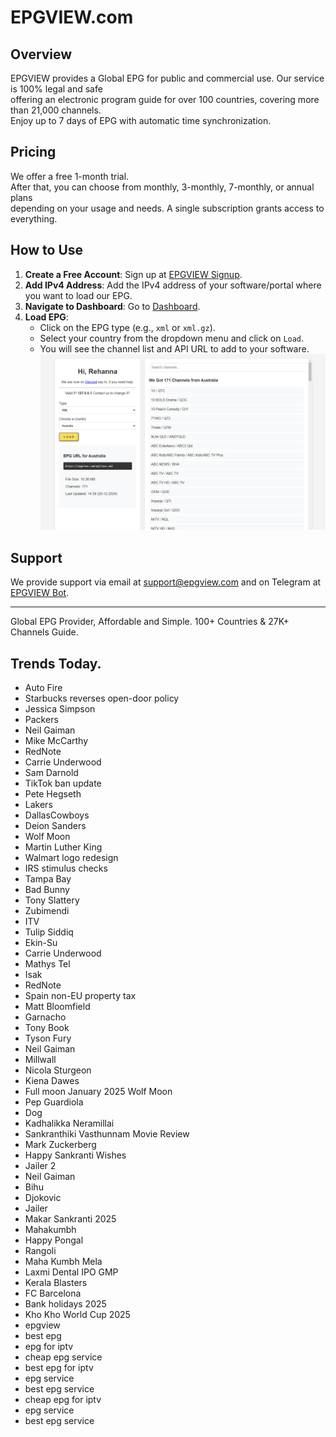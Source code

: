 # EPGVIEW.com



## Overview
EPGVIEW provides a Global EPG for public and commercial use. Our service is 100% legal and safe\
offering an electronic program guide for over 100 countries, covering more than 21,000 channels.\
Enjoy up to 7 days of EPG with automatic time synchronization.

## Pricing
We offer a free 1-month trial. \
After that, you can choose from monthly, 3-monthly, 7-monthly, or annual plans \
depending on your usage and needs. A single subscription grants access to everything.

## How to Use
1. **Create a Free Account**: Sign up at [EPGVIEW Signup](https://epgview.com/signup.php).
2. **Add IPv4 Address**: Add the IPv4 address of your software/portal where you want to load our EPG.
3. **Navigate to Dashboard**: Go to [Dashboard](https://epgview.com/dashboard.php).
4. **Load EPG**:
   - Click on the EPG type (e.g., `xml` or `xml.gz`).
   - Select your country from the dropdown menu and click on `Load`.
   - You will see the channel list and API URL to add to your software.
![EPGVIEW](img/dashboard.png)
## Support
We provide support via email at [support@epgview.com](mailto:support@epgview.com) and on Telegram at [EPGVIEW Bot](https://t.me/epgview_bot).

---

Global EPG Provider, Affordable and Simple. 100+ Countries & 27K+ Channels Guide.

## Trends Today.

- Auto Fire
- Starbucks reverses open-door policy
- Jessica Simpson
- Packers
- Neil Gaiman
- Mike McCarthy
- RedNote
- Carrie Underwood
- Sam Darnold
- TikTok ban update
- Pete Hegseth
- Lakers
- DallasCowboys
- Deion Sanders
- Wolf Moon
- Martin Luther King
- Walmart logo redesign
- IRS stimulus checks
- Tampa Bay
- Bad Bunny
- Tony Slattery
- Zubimendi
- ITV
- Tulip Siddiq
- Ekin-Su
- Carrie Underwood
- Mathys Tel
- Isak
- RedNote
- Spain non-EU property tax
- Matt Bloomfield
- Garnacho
- Tony Book
- Tyson Fury
- Neil Gaiman
- Millwall
- Nicola Sturgeon
- Kiena Dawes
- Full moon January 2025 Wolf Moon
- Pep Guardiola
- Dog
- Kadhalikka Neramillai
- Sankranthiki Vasthunnam Movie Review
- Mark Zuckerberg
- Happy Sankranti Wishes
- Jailer 2
- Neil Gaiman
- Bihu
- Djokovic
- Jailer
- Makar Sankranti 2025
- Mahakumbh
- Happy Pongal
- Rangoli
- Maha Kumbh Mela
- Laxmi Dental IPO GMP
- Kerala Blasters
- FC Barcelona
- Bank holidays 2025
- Kho Kho World Cup 2025
- epgview
- best epg
- epg for iptv
- cheap epg service
- best epg for iptv
- epg service
- best epg service
- cheap epg for iptv
- epg service
- best epg service
